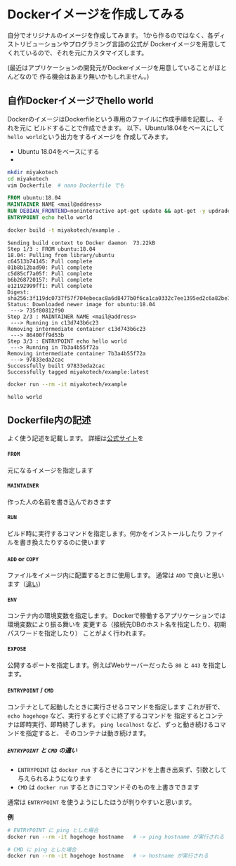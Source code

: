 # Dockerイメージを作成してみる

自分でオリジナルのイメージを作成してみます。
1から作るのではなく、各ディストリビューションやプログラミング言語の公式が
Dockerイメージを用意してくれているので、それを元にカスタマイズします。

(最近はアプリケーションの開発元がDockerイメージを用意していることがほとんどなので
作る機会はあまり無いかもしれません。)

## 自作Dockerイメージでhello world

DockerのイメージはDockerfileという専用のファイルに作成手順を記載し、それを元に
ビルドすることで作成できます。
以下、Ubuntu18.04をベースにして`hello world`という出力をするイメージを
作成してみます。

- Ubuntu 18.04をベースにする
-

```sh
mkdir miyakotech
cd miyakotech
vim Dockerfile  # nano Dockerfile でも
```

```dockerfile
FROM ubuntu:18.04
MAINTAINER NAME <mail@address>
RUN DEBIAN_FRONTEND=noninteractive apt-get update && apt-get -y updrade
ENTRYPOINT echo hello world
```

```sh
docker build -t miyakotech/example .
```

```
Sending build context to Docker daemon  73.22kB
Step 1/3 : FROM ubuntu:18.04
18.04: Pulling from library/ubuntu
c64513b74145: Pull complete
01b8b12bad90: Pull complete
c5d85cf7a05f: Pull complete
b6b268720157: Pull complete
e12192999ff1: Pull complete
Digest: sha256:3f119dc0737f57f704ebecac8a6d8477b0f6ca1ca0332c7ee1395ed2c6a82be7
Status: Downloaded newer image for ubuntu:18.04
 ---> 735f80812f90
Step 2/3 : MAINTAINER NAME <mail@address>
 ---> Running in c13d743b6c23
Removing intermediate container c13d743b6c23
 ---> 86400ff9d53b
Step 3/3 : ENTRYPOINT echo hello world
 ---> Running in 7b3a4b55f72a
Removing intermediate container 7b3a4b55f72a
 ---> 97833eda2cac
Successfully built 97833eda2cac
Successfully tagged miyakotech/example:latest
```


```sh
docker run --rm -it miyakotech/example
```

```
hello world
```

## Dockerfile内の記述

よく使う記述を記載します。
詳細は[公式サイト](https://docs.docker.com/engine/reference/builder)を

#### `FROM`

元になるイメージを指定します

#### `MAINTAINER`

作った人の名前を書き込んでおきます

#### `RUN`

ビルド時に実行するコマンドを指定します。何かをインストールしたり
ファイルを書き換えたりするのに使います

#### `ADD` or `COPY`

ファイルをイメージ内に配置するときに使用します。
通常は `ADD` で良いと思います（[違い](https://qiita.com/hihihiroro/items/0956326d6731bc927166#%E5%B7%AE%E5%88%86)）

#### `ENV`

コンテナ内の環境変数を指定します。
Dockerで稼働するアプリケーションでは環境変数により振る舞いを
変更する（接続先DBのホスト名を指定したり、初期パスワードを指定したり）
ことがよく行われます。

#### `EXPOSE`

公開するポートを指定します。例えばWebサーバーだったら `80` と `443` を指定します。

#### `ENTRYPOINT` / `CMD`

コンテナとして起動したときに実行させるコマンドを指定します
これが肝で、 `echo hogehoge` など、実行するとすぐに終了するコマンドを
指定するとコンテナは即時実行、即時終了します。
`ping localhost` など、ずっと動き続けるコマンドを指定すると、
そのコンテナは動き続けます。

##### `ENTRYPOINT` と `CMD` の違い

- `ENTRYPOINT` は `docker run` するときにコマンドを上書き出来ず、引数として与えられるようになります
- `CMD` は `docker run` するときにコマンドそのものを上書きできます

通常は `ENTRYPOINT` を使うようにしたほうが判りやすいと思います。

**例**

```sh
# ENTRYPOINT に ping とした場合
docker run --rm -it hogehoge hostname   # -> ping hostname が実行される

# CMD に ping とした場合
docker run --rm -it hogehoge hostname   # -> hostname が実行される
```
